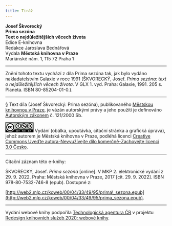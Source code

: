 ```yaml
---
title: Tiráž
---
```


**Josef Škvorecký**  
**Prima sezóna**  
**Text o nejdůležitějších věcech života**  
Edice E-knihovna  
Redakce Jaroslava Bednářová  
Vydala **Městská knihovna v Praze**  
Mariánské nám. 1, 115 72 Praha 1  
[^1]: Spolek válečných veteránů. _Pozn. red._  
[^2]: Zde odpočívá Karl von Weber, poručík c. a k. XVIII. Jízdního regimentu. Padl hrdinskou smrtí za císaře a vlast na něj nikdy nezapomene. _Pozn. red._  
[^3]: Ach! Krysař z Kostelce! _Pozn. red._  
[^4]: To je úplně magické. _Pozn. red._  
[^5]: Ale kde má flétnu? _Pozn. red._  
[^6]: Ach, to. _Pozn. red._  
[^7]: S tátou. _Pozn. red._  
[^8]: Táta je Rakušák. _Pozn. red._  
[^9]: Sukničkáři. _Pozn. red._  
[^10]: Strýček. _Pozn. red._  
[^11]: U vojenského hřbitova. _Pozn. red._  
[^12]: Americká filmová komedie z roku 1937. _Pozn. red._  
[^13]: Je to krysař z Kostelce? _Pozn. red._  
[^14]: Vy nevěříte mým kouzlům! _Pozn. red._  
[^15]: Nic jiného? _Pozn. red._  
[^16]: Není-liž pravda? _Pozn. red._  
[^17]: Darebák. _Pozn. red_  
[^18]: Omluvte mě na moment! _Pozn. red._  
[^19]: Ach ten. To byl někdo jiný. _Pozn. red._  
[^20]: Opravdu? A jak? _Pozn. red._  
[^21]: Vy mě milujete. To je vidět. _Pozn. red._  
[^22]: Teď pište. _Pozn. red._  
[^23]: Stát! _Pozn. red._  
[^24]: No jasně … slečna Weberová. _Pozn. red._  
[^25]: Zatraceně, znovu! _Pozn. red._  
[^26]: Ach tohle. To nic. _Pozn. red._  
[^27]: To bych zemřela. _Pozn. red._  
[^28]: Dusítko. _Pozn. red._  
[^29]: Ale ne na ústa! _Pozn. red._  
[^30]: Sám jste to řekl. _Pozn. red._  
[^31]: … pak mě miluje absolutně. _Pozn. red._  
[^32]: Jsem spojena s temnými silami… _Pozn. red._  
[^33]: No tak… četli jste to? _Pozn. red._  
[^34]: … pro kulturní činnost v protektorátu Čechy a Morava… _Pozn. red._  
[^35]: Čtěte nahlas. _Pozn. red._  
[^36]: …já nevím, ale mě se zdá, že tam žádné nejsou. _Pozn. red._  
[^37]: Žádné? Říkáte žádné? _Pozn. red._  
[^38]: Plněné modrými „kapry“ (v němčině Karpfen). _Pozn. red._  
[^39]: Plněná ryba, Danieli, je tradiční jídlo východoevropských Židů. Velmi chutné. _Pozn. red._  
[^40]: Radostí k síle – nacistická organizace KdF, jejímž cílem bylo ideologicky ovlivňovat a organizovat volný čas obyvatelstva. _Pozn. red._  
[^41]: … moji čeští pánové… _Pozn. red._  
[^42]: … zvrhlé umění – termín, který byl používán nacisty pro většinu moderního umění. _Pozn. red._  
[^43]: … krev a půda. _Pozn. red._  
[^44]: Prosím. _Pozn. red._  
[^45]: Co chcete? _Pozn. red._  
[^46]: Prosím… To je chyba. _Pozn. red._  
[^47]: A jaká chyba to má být? _Pozn. red._  
[^48]: Má tam být přehláska. _Pozn. red._  
[^49]: To je poetický obraz. _Pozn. red_.  
[^50]: Druh alpského tance. _Pozn. red._  
[^51]: Chlapci a dívky. _Pozn. red._  
[^52]: Zábavná kapela. _Pozn. red_.  
[^53]: Dechovka. _Pozn. red._  
[^54]: Teď je to mnohem hezčí. _Pozn. red._  
[^55]: Schváleno. _Pozn. red._  
[^56]: Školní písemná zkouška, kompozice (slang.) _Pozn. red._  
[^57]: Náhražku hlavy. _Pozn. red._  
[^58]: Ubytovávání. _Pozn. red._  
[^59]: Dobový název typu výstředně se oblékající a chovající dívky. _Pozn. red._  
V MKP 2. elektronické vydání z 29. 9. 2022.

***

Znění tohoto textu vychází z díla Prima sezóna tak, jak bylo vydáno nakladatelstvím Galaxie v roce 1991 (ŠKVORECKÝ, Josef. _Prima sezóna: text o nejdůležitějších věcech života_. V GLX 1. vyd. Praha: Galaxie, 1991. 205 s. Planeta. ISBN 80-85204-01-0.).

***

§
Text díla (Josef Škvorecký: Prima sezóna), publikovaného [Městskou knihovnou v Praze](http://www.mlp.cz/), je vázán autorskými právy a jeho použití je definováno  
[Autorským zákonem](https://www.mkcr.cz/predpisy-zakonu-709.html) č. 121/2000 Sb.

[![](./resources/image001.jpg)](http://creativecommons.org/licenses/by-nc-sa/3.0/cz/)
Vydání (obálka, upoutávka, citační stránka a grafická úprava), jehož autorem je Městská knihovna v Praze, podléhá licenci [Creative Commons Uveďte autora-Nevyužívejte dílo komerčně-Zachovejte licenci 3.0 Česko](http://creativecommons.org/licenses/by-nc-sa/3.0/cz/).

***

Citační záznam této e-knihy:

ŠKVORECKÝ, Josef. _Prima sezóna_ \[online\]. V MKP 2. elektronické vydání z 29. 9. 2022. Praha: Městská knihovna v Praze, 2017 \[cit. 29. 9. 2022]. ISBN 978-80-7532-746-8 (epub). Dostupné z:

[http://web2.mlp.cz/koweb/00/04/33/49/95/prima\_sezona.epub](http://web2.mlp.cz/koweb/00/04/33/49/95/prima_sezona.epub).

***

Vydání webové knihy podpořila [Technologická agentura ČR](https://www.tacr.cz/) v projektu [Redesign knihovních služeb 2020: webové knihy](https://starfos.tacr.cz/cs/project/TL04000391).